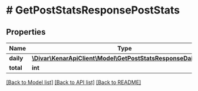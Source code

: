 # # GetPostStatsResponsePostStats

## Properties

Name | Type | Description | Notes
------------ | ------------- | ------------- | -------------
**daily** | [**\Divar\KenarApiClient\Model\GetPostStatsResponseDailyStats[]**](GetPostStatsResponseDailyStats.md) |  | [optional]
**total** | **int** |  | [optional]

[[Back to Model list]](../../README.md#models) [[Back to API list]](../../README.md#endpoints) [[Back to README]](../../README.md)
